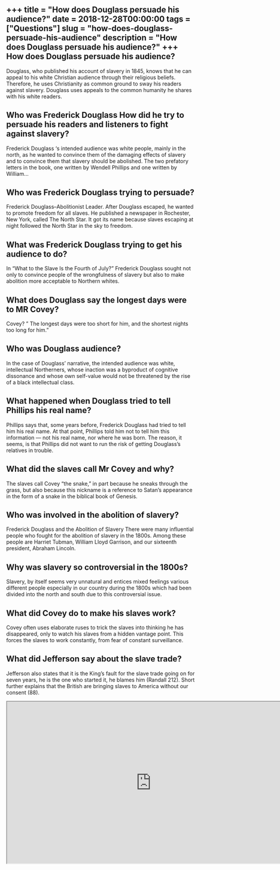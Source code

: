 +++
title = "How does Douglass persuade his audience?"
date = 2018-12-28T00:00:00
tags = ["Questions"]
slug = "how-does-douglass-persuade-his-audience"
description = "How does Douglass persuade his audience?"
+++
How does Douglass persuade his audience?
----------------------------------------

Douglass, who published his account of slavery in 1845, knows that he can appeal to his white Christian audience through their religious beliefs. Therefore, he uses Christianity as common ground to sway his readers against slavery. Douglass uses appeals to the common humanity he shares with his white readers.

Who was Frederick Douglass How did he try to persuade his readers and listeners to fight against slavery?
---------------------------------------------------------------------------------------------------------

Frederick Douglass ‘s intended audience was white people, mainly in the north, as he wanted to convince them of the damaging effects of slavery and to convince them that slavery should be abolished. The two prefatory letters in the book, one written by Wendell Phillips and one written by William…

Who was Frederick Douglass trying to persuade?
----------------------------------------------

Frederick Douglass–Abolitionist Leader. After Douglass escaped, he wanted to promote freedom for all slaves. He published a newspaper in Rochester, New York, called The North Star. It got its name because slaves escaping at night followed the North Star in the sky to freedom.

What was Frederick Douglass trying to get his audience to do?
-------------------------------------------------------------

In “What to the Slave Is the Fourth of July?” Frederick Douglass sought not only to convince people of the wrongfulness of slavery but also to make abolition more acceptable to Northern whites.

What does Douglass say the longest days were to MR Covey?
---------------------------------------------------------

Covey? ” The longest days were too short for him, and the shortest nights too long for him.”

Who was Douglass audience?
--------------------------

In the case of Douglass’ narrative, the intended audience was white, intellectual Northerners, whose inaction was a byproduct of cognitive dissonance and whose own self-value would not be threatened by the rise of a black intellectual class.

What happened when Douglass tried to tell Phillips his real name?
-----------------------------------------------------------------

Phillips says that, some years before, Frederick Douglass had tried to tell him his real name. At that point, Phillips told him not to tell him this information — not his real name, nor where he was born. The reason, it seems, is that Phillips did not want to run the risk of getting Douglass’s relatives in trouble.

What did the slaves call Mr Covey and why?
------------------------------------------

The slaves call Covey “the snake,” in part because he sneaks through the grass, but also because this nickname is a reference to Satan’s appearance in the form of a snake in the biblical book of Genesis.

Who was involved in the abolition of slavery?
---------------------------------------------

Frederick Douglass and the Abolition of Slavery There were many influential people who fought for the abolition of slavery in the 1800s. Among these people are Harriet Tubman, William Lloyd Garrison, and our sixteenth president, Abraham Lincoln.

Why was slavery so controversial in the 1800s?
----------------------------------------------

Slavery, by itself seems very unnatural and entices mixed feelings various different people especially in our country during the 1800s which had been divided into the north and south due to this controversial issue.

What did Covey do to make his slaves work?
------------------------------------------

Covey often uses elaborate ruses to trick the slaves into thinking he has disappeared, only to watch his slaves from a hidden vantage point. This forces the slaves to work constantly, from fear of constant surveillance.

What did Jefferson say about the slave trade?
---------------------------------------------

Jefferson also states that it is the King’s fault for the slave trade going on for seven years, he is the one who started it, he blames him (Randall 212). Short further explains that the British are bringing slaves to America without our consent (88).

<iframe allow="accelerometer; autoplay; clipboard-write; encrypted-media; gyroscope; picture-in-picture" allowfullscreen="" class="__youtube_prefs__  epyt-is-override  no-lazyload" data-no-lazy="1" data-origheight="433" data-origwidth="770" data-skipgform_ajax_framebjll="" height="433" id="_ytid_60989" loading="lazy" src="https://www.youtube.com/embed/FATFaZ7VOIc?enablejsapi=1&autoplay=0&cc_load_policy=0&cc_lang_pref=&iv_load_policy=1&loop=0&modestbranding=0&rel=1&fs=1&playsinline=0&autohide=2&theme=dark&color=red&controls=1&" title="YouTube player" width="770"></iframe>